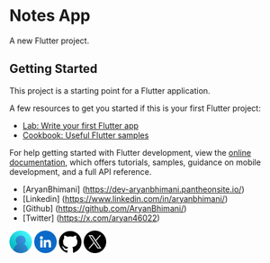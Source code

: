 # Notes App

A new Flutter project.

## Getting Started

This project is a starting point for a Flutter application.

A few resources to get you started if this is your first Flutter project:

- [Lab: Write your first Flutter app](https://docs.flutter.dev/get-started/codelab)
- [Cookbook: Useful Flutter samples](https://docs.flutter.dev/cookbook)

For help getting started with Flutter development, view the
[online documentation](https://docs.flutter.dev/), which offers tutorials,
samples, guidance on mobile development, and a full API reference.


- [AryanBhimani] (https://dev-aryanbhimani.pantheonsite.io/)
- [Linkedin] (https://www.linkedin.com/in/aryanbhimani/)
- [Github] (https://github.com/AryanBhimani/)
- [Twitter] (https://x.com/aryan46022)

<a href="https://dev-aryanbhimani.pantheonsite.io/" target="_blank"><img src="assets/portfolio.png" width="40" ></a>
<a href="https://www.linkedin.com/in/aryanbhimani/" target="_blank"><img src="assets/linkedin.png" width="40"></a>
<a href="https://github.com/AryanBhimani" target="_blank"><img src="assets/github.png" width="40"></a>
<a href="https://twitter.com/yourtwitterhandle" target="_blank"><img src="assets/twitter.png" width="40"></a>
